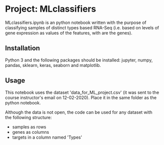 # Project: MLclassifiers
MLclassifiers.ipynb is an python notebook written with the purpose 
of classifying samples of distinct types based RNA-Seq (i.e. based 
on levels of gene expression as values of the features, with are 
the genes).


## Installation
Python 3 and the following packages should be installed:
jupyter, numpy, pandas, sklearn, keras, seaborn and matplotlib.


## Usage
This notebook uses the dataset 'data_for_ML_project.csv'
(it was sent to the course instructor's email on 12-02-2020).
Place it in the same folder as the python notebook. 

Although the data is not open, the code can be used for any dataset 
with the following structure:
- samples as rows
- genes as columns
- targets in a column named 'Types'


